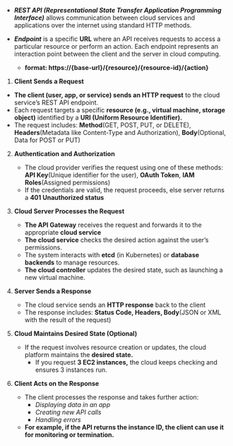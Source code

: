 - ***REST API (Representational State Transfer Application Programming Interface)*** allows communication between cloud services and applications over the internet using standard HTTP methods.

- ***Endpoint*** is a specific **URL** where an API receives requests to access a particular resource or perform an action. Each endpoint represents an interaction point between the client and the server in cloud computing.
  - **format: https://{base-url}/{resource}/{resource-id}/{action}**


1. **Client Sends a Request**
  - **The client (user, app, or service) sends an HTTP request** to the cloud service’s REST API endpoint.
  - Each request targets a specific **resource (e.g., virtual machine, storage object)** identified by a **URI (Uniform Resource Identifier).**
  - The request includes: **Method**(GET, POST, PUT, or DELETE), **Headers**(Metadata like Content-Type and Authorization), **Body**(Optional, Data for POST or PUT)

2. **Authentication and Authorization**
    - The cloud provider verifies the request using one of these methods: **API Key**(Unique identifier for the user), **OAuth Token**, **IAM Roles**(Assigned permissions)
    - If the credentials are valid, the request proceeds, else server returns a **401 Unauthorized status**

3. **Cloud Server Processes the Request**
   - **The API Gateway** receives the request and forwards it to the appropriate **cloud service**
   - **The cloud service** checks the desired action against the user’s permissions.
   - The system interacts with **etcd** (in Kubernetes) or **database backends** to manage resources.
   - **The cloud controller** updates the desired state, such as launching a new virtual machine.

4. **Server Sends a Response**
   - The cloud service sends an **HTTP response** back to the client
   - The response includes: **Status Code, Headers, Body**(JSON or XML with the result of the request)

5. **Cloud Maintains Desired State (Optional)**
   - If the request involves resource creation or updates, the cloud platform maintains the **desired state.**
     - If you request **3 EC2 instances,** the cloud keeps checking and ensures 3 instances run.

6. **Client Acts on the Response**
   - The client processes the response and takes further action:
     - *Displaying data in an app*
     - *Creating new API calls*
     - *Handling errors*
   - **For example, if the API returns the instance ID, the client can use it for monitoring or termination.**

